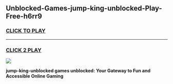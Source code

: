 
## Unblocked-Games-jump-king-unblocked-Play-Free-h6rr9
<h3>
<a href="https://premium76.site?title=jump-king-unblocked&ref=23A">CLICK TO PLAY</a></h3>
<hr>

<h3>
<a href="https://premium76.site?title=jump-king-unblocked&ref=23A">CLICK 2 PLAY</a>
  
</h3>

<a href="https://premium76.site?title=jump-king-unblocked&ref=23A"><img src="https://clearcache.store/games.png"></a>


**jump-king-unblocked games unblocked: Your Gateway to Fun and Accessible Online Gaming**
